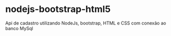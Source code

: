 # nodejs-bootstrap-html5
Api de cadastro utilizando NodeJs, bootstrap, HTML e CSS com conexão ao banco MySql
